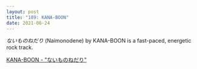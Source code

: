 ```yaml
---
layout: post  
title: "189: KANA-BOON"  
date: 2021-06-24  
---
```


*ないものねだり* (Naimonodene) by KANA-BOON is a fast-paced, energetic rock track.

[KANA-BOON - "ないものねだり"](https://youtu.be/UgS7vgquBvo)
